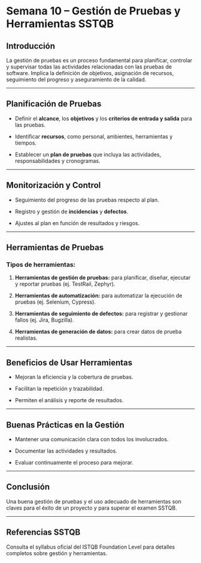 # Semana 10 – Gestión de Pruebas y Herramientas SSTQB

## Introducción

La gestión de pruebas es un proceso fundamental para planificar, controlar y supervisar todas las actividades relacionadas con las pruebas de software. Implica la definición de objetivos, asignación de recursos, seguimiento del progreso y aseguramiento de la calidad.

---

## Planificación de Pruebas

- Definir el **alcance**, los **objetivos** y los **criterios de entrada y salida** para las pruebas.

- Identificar **recursos**, como personal, ambientes, herramientas y tiempos.

- Establecer un **plan de pruebas** que incluya las actividades, responsabilidades y cronogramas.

---

## Monitorización y Control

- Seguimiento del progreso de las pruebas respecto al plan.

- Registro y gestión de **incidencias** y **defectos**.

- Ajustes al plan en función de resultados y riesgos.

---

## Herramientas de Pruebas

### Tipos de herramientas:

1. **Herramientas de gestión de pruebas:** para planificar, diseñar, ejecutar y reportar pruebas (ej. TestRail, Zephyr).

2. **Herramientas de automatización:** para automatizar la ejecución de pruebas (ej. Selenium, Cypress).

3. **Herramientas de seguimiento de defectos:** para registrar y gestionar fallos (ej. Jira, Bugzilla).

4. **Herramientas de generación de datos:** para crear datos de prueba realistas.

---

## Beneficios de Usar Herramientas

- Mejoran la eficiencia y la cobertura de pruebas.

- Facilitan la repetición y trazabilidad.

- Permiten el análisis y reporte de resultados.

---

## Buenas Prácticas en la Gestión

- Mantener una comunicación clara con todos los involucrados.

- Documentar las actividades y resultados.

- Evaluar continuamente el proceso para mejorar.

---

## Conclusión

Una buena gestión de pruebas y el uso adecuado de herramientas son claves para el éxito de un proyecto y para superar el examen SSTQB.

---

## Referencias SSTQB

Consulta el syllabus oficial del ISTQB Foundation Level para detalles completos sobre gestión y herramientas.
